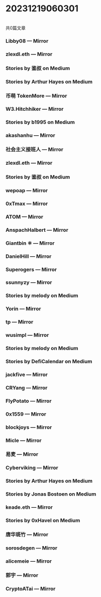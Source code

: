 <h1>20231219060301</h1><br/>共0篇文章




###  Libby08 — Mirror







###  zlexdl.eth — Mirror







###  Stories by 鉴叔 on Medium









###  Stories by Arthur Hayes on Medium















###  币萌 TokenMore — Mirror











###  W3.Hitchhiker — Mirror











###  Stories by b1995 on Medium













###  akashanhu — Mirror

















###  社会主义接班人 — Mirror







###  zlexdl.eth — Mirror











###  Stories by 鉴叔 on Medium













###  wepoap — Mirror











###  0xTmax — Mirror













###  ATOM — Mirror



















###  AnspachHalbert — Mirror











###  Giantbin ⚛ — Mirror













###  DanielHill — Mirror





















###  Superogers — Mirror











###  ssunnyzy — Mirror













###  Stories by melody on Medium







###  Yorin — Mirror















###  tp — Mirror







###  wusimpl — Mirror









###  Stories by melody on Medium







###  Stories by DefiCalendar on Medium

























###  jackfive — Mirror











###  CRYang — Mirror









###  FlyPotato — Mirror















###  0x1559 — Mirror













###  blockjoys — Mirror















###  Micle — Mirror













###  易麦 — Mirror















###  Cyberviking — Mirror















###  Stories by Arthur Hayes on Medium









###  Stories by Jonas Bostoen on Medium







###  keade.eth — Mirror









###  Stories by 0xHavel on Medium











###  唐华斑竹 — Mirror























###  sorosdegen — Mirror







###  alicemeie — Mirror



















###  郭宇 — Mirror















###  CryptoATai — Mirror



















